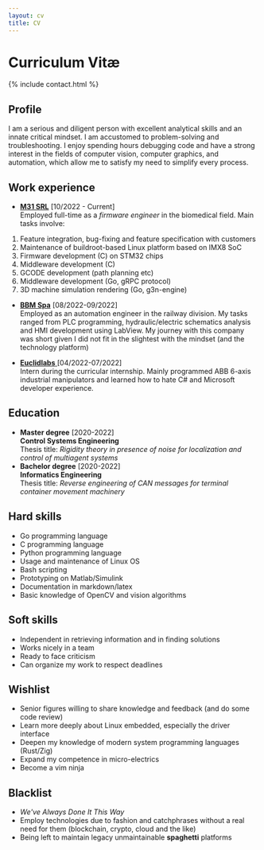 ```yaml
---
layout: cv
title: CV
---
```


# Curriculum Vitæ
{% include contact.html %}

## Profile
I am a serious and diligent person with excellent analytical skills and an innate critical mindset. I am accustomed to problem-solving and troubleshooting. I enjoy spending hours debugging code and have a strong interest in the fields of computer vision, computer graphics, and automation, which allow me to satisfy my need to simplify every process.

## Work experience

* [**M31 SRL**](https://www.m31.com/) [10/2022 - Current]  
Employed full-time as a _firmware engineer_ in the biomedical field. Main tasks involve:
1. Feature integration, bug-fixing and feature specification with customers
2. Maintenance of buildroot-based Linux platform based on IMX8 SoC
3. Firmware development (C) on STM32 chips
4. Middleware development (C)
5. GCODE development (path planning etc)
6. Middleware development (Go, gRPC protocol)
7. 3D machine simulation rendering (Go, g3n-engine)  

* [**BBM Spa**](https://www.bbm-railway.com/) [08/2022-09/2022]  
Employed as an automation engineer in the railway division. My tasks ranged from PLC programming, hydraulic/electric schematics analysis and HMI development using LabView. My journey with this company was short given I did not fit in the slightest with the mindset (and the technology platform)

* [**Euclidlabs** ](https://www.euclidlabs.it/)[04/2022-07/2022]  
Intern during the curricular internship.
Mainly programmed ABB 6-axis industrial manipulators and learned how to hate C# and Microsoft developer experience.

## Education
* **Master degree** [2020-2022]  
**Control Systems Engineering**  
Thesis title: _Rigidity theory in presence of noise for localization and control of multiagent systems_
* **Bachelor degree** [2020-2022]  
**Informatics Engineering**  
Thesis title: _Reverse engineering of CAN messages for terminal container movement machinery_
## Hard skills
* Go programming language
* C programming language
* Python programming language
* Usage and maintenance of Linux OS
* Bash scripting
* Prototyping on Matlab/Simulink
* Documentation in markdown/latex
* Basic knowledge of OpenCV and vision algorithms
## Soft skills
* Independent in retrieving information and in finding solutions
* Works nicely in a team
* Ready to face criticism
* Can organize my work to respect deadlines
## Wishlist
* Senior figures willing to share knowledge and feedback (and do some code review)
* Learn more deeply about Linux embedded, especially the driver interface
* Deepen my knowledge of modern system programming languages (Rust/Zig)
* Expand my competence in micro-electrics
* Become a vim ninja
## Blacklist
* _We've Always Done It This Way_
* Employ technologies due to fashion and catchphrases without a real need for them (blockchain, crypto, cloud and the like)
* Being left to maintain legacy unmaintainable __spaghetti__ platforms